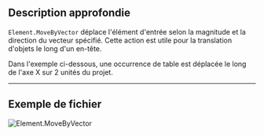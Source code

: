 ## Description approfondie
`Element.MoveByVector` déplace l'élément d'entrée selon la magnitude et la direction du vecteur spécifié. Cette action est utile pour la translation d'objets le long d'un en-tête.

Dans l'exemple ci-dessous, une occurrence de table est déplacée le long de l'axe X sur 2 unités du projet.
___
## Exemple de fichier

![Element.MoveByVector](./Revit.Elements.Element.MoveByVector_img.jpg)
